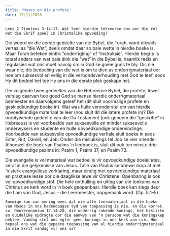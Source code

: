 ```yaml
---
title: 'Moses en die profete'
date: 17/11/2020
---
```


`Lees 2 Timoteus 3:14–17. Wat leer hierdie teksverse ons oor die rol wat die Skrif speel in Christelike opvoeding?`

Die woord vir die eerste gedeelte van die Bybel, die Torah, word dikwels vertaal as “die Wet”, deels omdat daar so baie wette in hierdie boeke is. Maar Torah beteken eintlik “onderrigting” of “instruksie”. Hierdie begrip is totaal anders van wat baie dink die “wet” in die Bybel is, naamlik reëls en regulasies wat ons moet navolg om in God se goeie guns te bly. Dis nie waar nie; die bedoeling van die wet is om te dien as onderrigmateriaal oor hoe om suksesvol en veilig in die verbondsverhouding met God te leef, soos Hy dit bedoel het toe Hy ons in die eerste plek geskape het.

Die volgende twee gedeeltes van die Hebreeuse Bybel, die profete, lewer verslag daarvan hoe goed God se mense hierdie onderrigmateriaal bemeester en daarvolgens geleef het (dit sluit voormalige profete en geskiedkundige boeke in). Wat was hulle veronderstel om van hierdie opvoedkundige materiaal te leer (nou sluit dit die latere profete in)? Die oorblywende gedeelte van die Ou Testament (ook genoem die “geskrifte” in Hebreeus) is vol voorbeelde van suksesvolle en minder suksesvolle onderwysers en studente en hulle opvoedkundige ondervindinge. Voorbeelde van suksesvolle opvoedkundige verhale sluit boeke in soos Ester, Rut, Daniël, en Job. Onder die mislukkings tel Job se vier vriende. Alhoewel die boek van Psalms ‘n liedboek is, sluit dit ook ten minste drie opvoedkundige psalms in: Psalm 1, Psalm 37, en Psalm 73.

Die evangelie is vol materiaal wat bedoel is vir opvoedkundige doeleindes, veral in die gelykenisse van Jesus. Talle van Paulus se briewe skop af met ‘n sterk evangeliese verklaring, maar eindig met opvoedkundige materiaal en praktiese lesse oor die daaglikse lewe vir Christene. Openbaring is ook vol opvoedkundige stof. Die hele onthulling en uitleg van die toekoms van Christus se kerk word in ‘n boek geopenbaar. Hierdie boek kan slegs deur die Lam van God, Jesus – die Leermeester, oopgemaak word. (Op. 5:1–5).

`Sommige kan van mening wees dat nie alle leermateriaal in die boeke van Moses in ons hedendaagse tyd van toepassing is nie, en dis korrek so. Deuteronomium 17:14–20, die onderrig rakende konings, het besliste en duidelike opdragte oor die aanwys van ‘n persoon wat die koningskap beklee. Vandag stel ons egter geen konings in ons kerk aan nie. Hoe bepaal ons wat die gepaste toepassing van al hierdie onderrigmateriaal in die Skrif vandag vir ons is?`